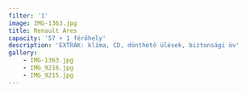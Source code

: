 ```yaml
---
filter: '1'
image: IMG-1363.jpg
title: Renault Ares
capacity: '57 + 1 férőhely'
description: 'EXTRÁK: klíma, CD, dönthető ülések, biztonsági öv'
gallery:
    - IMG-1363.jpg
    - IMG_9216.jpg
    - IMG_9215.jpg
---
```

